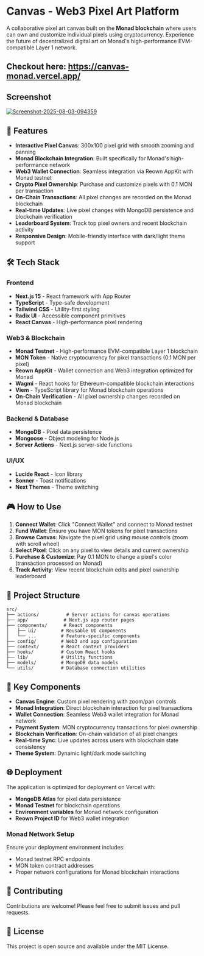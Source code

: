 # Canvas - Web3 Pixel Art Platform

A collaborative pixel art canvas built on the **Monad blockchain** where users can own and customize individual pixels using cryptocurrency. Experience the future of decentralized digital art on Monad's high-performance EVM-compatible Layer 1 network.

## Checkout here: https://canvas-monad.vercel.app/

## Screenshot


<a href="https://ibb.co/vvkb7SMr"><img src="https://i.ibb.co/wr4T9f2b/Screenshot-2025-08-03-094359.png" alt="Screenshot-2025-08-03-094359" border="0"></a>


## 🎨 Features

- **Interactive Pixel Canvas**: 300x100 pixel grid with smooth zooming and panning
- **Monad Blockchain Integration**: Built specifically for Monad's high-performance network
- **Web3 Wallet Connection**: Seamless integration via Reown AppKit with Monad testnet
- **Crypto Pixel Ownership**: Purchase and customize pixels with 0.1 MON per transaction
- **On-Chain Transactions**: All pixel changes are recorded on the Monad blockchain
- **Real-time Updates**: Live pixel changes with MongoDB persistence and blockchain verification
- **Leaderboard System**: Track top pixel owners and recent blockchain activity
- **Responsive Design**: Mobile-friendly interface with dark/light theme support

## 🛠 Tech Stack

### Frontend

- **Next.js 15** - React framework with App Router
- **TypeScript** - Type-safe development
- **Tailwind CSS** - Utility-first styling
- **Radix UI** - Accessible component primitives
- **React Canvas** - High-performance pixel rendering

### Web3 & Blockchain

- **Monad Testnet** - High-performance EVM-compatible Layer 1 blockchain
- **MON Token** - Native cryptocurrency for pixel transactions (0.1 MON per pixel)
- **Reown AppKit** - Wallet connection and Web3 integration optimized for Monad
- **Wagmi** - React hooks for Ethereum-compatible blockchain interactions
- **Viem** - TypeScript library for Monad blockchain operations
- **On-Chain Verification** - All pixel ownership changes recorded on Monad blockchain

### Backend & Database

- **MongoDB** - Pixel data persistence
- **Mongoose** - Object modeling for Node.js
- **Server Actions** - Next.js server-side functions

### UI/UX

- **Lucide React** - Icon library
- **Sonner** - Toast notifications
- **Next Themes** - Theme switching

## 🎮 How to Use

1. **Connect Wallet**: Click "Connect Wallet" and connect to Monad testnet
2. **Fund Wallet**: Ensure you have MON tokens for pixel transactions
3. **Browse Canvas**: Navigate the pixel grid using mouse controls (zoom with scroll wheel)
4. **Select Pixel**: Click on any pixel to view details and current ownership
5. **Purchase & Customize**: Pay 0.1 MON to change a pixel's color (transaction processed on Monad)
6. **Track Activity**: View recent blockchain edits and pixel ownership leaderboard

## 📁 Project Structure

```
src/
├── actions/          # Server actions for canvas operations
├── app/             # Next.js app router pages
├── components/      # React components
│   ├── ui/         # Reusable UI components
│   └── ...         # Feature-specific components
├── config/         # Web3 and app configuration
├── context/        # React context providers
├── hooks/          # Custom React hooks
├── lib/            # Utility functions
├── models/         # MongoDB data models
└── utils/          # Database connection utilities
```

## 🔧 Key Components

- **Canvas Engine**: Custom pixel rendering with zoom/pan controls
- **Monad Integration**: Direct blockchain interaction for pixel transactions
- **Wallet Connection**: Seamless Web3 wallet integration for Monad network
- **Payment System**: MON cryptocurrency transactions for pixel ownership
- **Blockchain Verification**: On-chain validation of all pixel changes
- **Real-time Sync**: Live updates across users with blockchain state consistency
- **Theme System**: Dynamic light/dark mode switching

## 🌐 Deployment

The application is optimized for deployment on Vercel with:

- **MongoDB Atlas** for pixel data persistence
- **Monad Testnet** for blockchain operations
- **Environment variables** for Monad network configuration
- **Reown Project ID** for Web3 wallet integration

### Monad Network Setup

Ensure your deployment environment includes:

- Monad testnet RPC endpoints
- MON token contract addresses
- Proper network configurations for Monad blockchain interactions

## 🤝 Contributing

Contributions are welcome! Please feel free to submit issues and pull requests.

## 📄 License

This project is open source and available under the MIT License.
